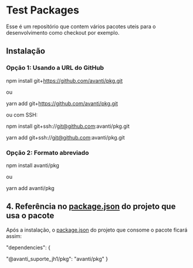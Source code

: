 # Test Packages

Esse é um repositório que contem vários pacotes uteis para o desenvolvimento como checkout por exemplo.

## Instalação

### Opção 1: Usando a URL do GitHub

npm install git+https://github.com/avanti/pkg.git

ou

yarn add git+https://github.com/avanti/pkg.git

ou com SSH:

npm install git+ssh://git@github.com:avanti/pkg.git

yarn add git+ssh://git@github.com:avanti/pkg.git

### Opção 2: Formato abreviado

npm install avanti/pkg

ou 

yarn add avanti/pkg

## 4. Referência no [package.json](vscode-file://vscode-app/usr/share/code/resources/app/out/vs/code/electron-sandbox/workbench/workbench.html) do projeto que usa o pacote

Após a instalação, o [package.json](vscode-file://vscode-app/usr/share/code/resources/app/out/vs/code/electron-sandbox/workbench/workbench.html) do projeto que consome o pacote ficará assim:

"dependencies": {

 "@avanti_suporte_jh1/pkg": "avanti/pkg"
}